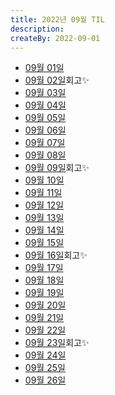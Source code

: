 ```yaml
---
title: 2022년 09월 TIL
description: 
createBy: 2022-09-01
---
```


- [09월 01일](./20220901.md)
- [09월 02일](./20220902.md)회고✨
- [09월 03일](./20220903.md)
- [09월 04일](./20220904.md)
- [09월 05일](./20220905.md)
- [09월 06일](./20220906.md)
- [09월 07일](./20220907.md)
- [09월 08일](./20220908.md)
- [09월 09일](./20220909.md)회고✨
- [09월 10일](./20220910.md)
- [09월 11일](./20220911.md)
- [09월 12일](./20220912.md)
- [09월 13일](./20220913.md)
- [09월 14일](./20220914.md)
- [09월 15일](./20220915.md)
- [09월 16일](./20220916.md)회고✨
- [09월 17일](./20220917.md)
- [09월 18일](./20220918.md)
- [09월 19일](./20220919.md)
- [09월 20일](./20220920.md)
- [09월 21일](./20220921.md)
- [09월 22일](./20220922.md)
- [09월 23일](./20220923.md)회고✨
- [09월 24일](./20220924.md)
- [09월 25일](./20220925.md)
- [09월 26일](./20220926.md)